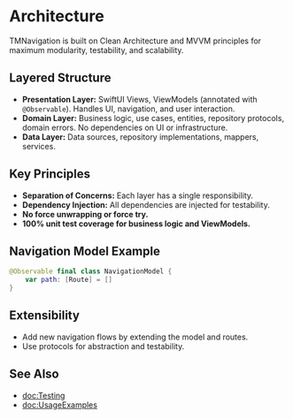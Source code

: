 # Architecture

TMNavigation is built on Clean Architecture and MVVM principles for maximum modularity, testability, and scalability.

## Layered Structure

- **Presentation Layer:** SwiftUI Views, ViewModels (annotated with `@Observable`). Handles UI, navigation, and user interaction.
- **Domain Layer:** Business logic, use cases, entities, repository protocols, domain errors. No dependencies on UI or infrastructure.
- **Data Layer:** Data sources, repository implementations, mappers, services.

## Key Principles

- **Separation of Concerns:** Each layer has a single responsibility.
- **Dependency Injection:** All dependencies are injected for testability.
- **No force unwrapping or force try.**
- **100% unit test coverage for business logic and ViewModels.**

## Navigation Model Example

```swift
@Observable final class NavigationModel {
    var path: [Route] = []
}
```

## Extensibility

- Add new navigation flows by extending the model and routes.
- Use protocols for abstraction and testability.

## See Also

- <doc:Testing>
- <doc:UsageExamples>
